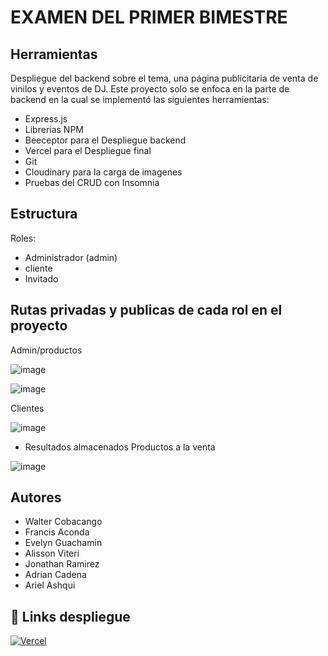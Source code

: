 
#  EXAMEN DEL PRIMER BIMESTRE








## Herramientas
Despliegue del backend sobre el tema, una página publicitaria de venta de vinilos y eventos de DJ. Este proyecto solo se enfoca en la parte de backend en la cual se implementó las siguientes herramientas:
- Express.js
- Librerias NPM
- Beeceptor para el Despliegue backend
- Vercel para el Despliegue final
- Git
- Cloudinary para la carga de imagenes 
- Pruebas del CRUD con Insomnia


## Estructura

Roles:

- Administrador (admin)
- cliente
- Invitado 

## Rutas privadas y publicas de cada rol en el proyecto 

Admin/productos

![image](https://github.com/user-attachments/assets/c09f55b6-0bf2-4282-8a23-6cfb594aa305)


![image](https://github.com/user-attachments/assets/26365b3b-82dc-4b25-9295-92b6ffb83c44)


Clientes

![image](https://github.com/user-attachments/assets/62d4e006-205f-48d4-812b-dbb7e2851f65)



- Resultados almacenados 
Productos a la venta

![image](https://github.com/user-attachments/assets/a7f64d7a-b19d-41c3-bbc8-622234a5d056)


## Autores

- Walter Cobacango
- Francis Aconda
- Evelyn Guachamin
- Alisson Viteri
- Jonathan Ramirez
- Adrian Cadena
- Ariel Ashqui
## 🔗 Links despliegue
[![Vercel](https://img.shields.io/badge/my_portfolio-000?style=for-the-badge&logo=ko-fi&logoColor=white)](https://examen-2-dun.vercel.app/)


